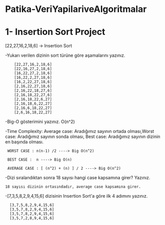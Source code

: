 # Patika-VeriYapilariveAlgoritmalar

 # 1- Insertion Sort Project
 
 [22,27,16,2,18,6] -> Insertion Sort

-Yukarı verilen dizinin sort türüne göre aşamalarını yazınız.

        [22,27,16,2,18,6]   
        [22,16,27,2,18,6]
        [16,22,27,2,18,6]   
        [16,22,2,27,18,6]
        [16,2,22,27,18,6]
        [2,16,22,27,18,6] 
        [2,16,22,18,27,6]
        [2,16,18,22,27,6] 
        [2,16,18,22,6,27]
        [2,16,18,6,22,27]
        [2,16,6,18,22,27]
        [2,6,16,18,22,27] 

      
-Big-O gösterimini yazınız.
      O(n^2)
      
-Time Complexity: Average case: Aradığımız sayının ortada olması,Worst case: Aradığımız sayının sonda olması, Best case: Aradığımız sayının dizinin en       başında olması.
     
     WORST CASE : n(n-1) /2 ----> Big O(n^2)
     
     BEST CASE :  n ----> Big O(n)
     
     AVERAGE CASE : [ (n^2) + (n) ] / 2 ----> Big O(n^2)
     
-Dizi sıralandıktan sonra 18 sayısı hangi case kapsamına girer? Yazınız.

    18 sayısı dizinin ortasındadır, average case kapsamına girer.
    
-[7,3,5,8,2,9,4,15,6] dizisinin Insertion Sort'a göre ilk 4 adımını yazınız.
      
      [3,7,5,8,2,9,4,15,6]
      [3,5,7,8,2,9,4,15,6]
      [3,5,7,8,2,9,4,15,6]
      [3,5,7,2,8,9,4,15,6]
